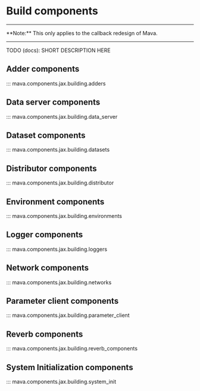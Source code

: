 # Build components

<hr>
**Note:** This only applies to the callback redesign of Mava.
<hr>

TODO (docs): SHORT DESCRIPTION HERE

## Adder components
::: mava.components.jax.building.adders

## Data server components
::: mava.components.jax.building.data_server

## Dataset components
::: mava.components.jax.building.datasets

## Distributor components
::: mava.components.jax.building.distributor

## Environment components
::: mava.components.jax.building.environments

## Logger components
::: mava.components.jax.building.loggers

## Network components
::: mava.components.jax.building.networks

## Parameter client components
::: mava.components.jax.building.parameter_client

## Reverb components
::: mava.components.jax.building.reverb_components

## System Initialization components
::: mava.components.jax.building.system_init
